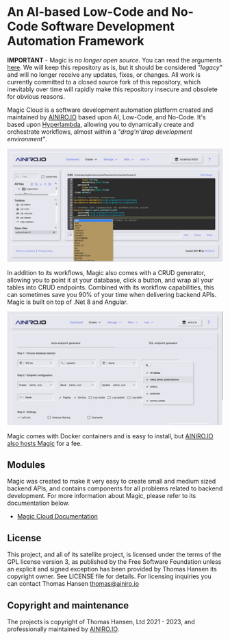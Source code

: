 
# An AI-based Low-Code and No-Code Software Development Automation Framework

**IMPORTANT** - Magic is _no longer open source_. You can read the arguments [here](https://dev.to/polterguy/no-more-mr-open-source-guy-95k). We will keep this repository as is, but it should be considered _"legacy"_ and will no longer receive any updates, fixes, or changes. All work is currently committed to a closed source fork of this repository, which inevitably over time will rapidly make this repository insecure and obsolete for obvious reasons.

Magic Cloud is a software development automation platform created and maintained by [AINIRO.IO](https://ainiro.io) based upon AI, Low-Code, and No-Code. It's based upon [Hyperlambda](https://docs.ainiro.io/hyperlambda/), allowing you to dynamically create and orchestrate workflows, almost within a _"drag'n'drop development environment"_.

![Editing code in HyperIDE](https://raw.githubusercontent.com/polterguy/polterguy.github.io/master/images/hyper-ide-actions.jpg)

In addition to its workflows, Magic also comes with a CRUD generator, allowing you to point it at your database, click a button, and wrap all your tables into CRUD endpoints. Combined with its workflow capabilities, this can sometimes save you 90% of your time when delivering backend APIs. Magic is built on top of .Net 8 and Angular.

![CRUD generator](https://raw.githubusercontent.com/polterguy/polterguy.github.io/master/images/backend-crud.jpg)

Magic comes with Docker containers and is easy to install, but [AINIRO.IO also hosts Magic](https://ainiro.io) for a fee.

## Modules

Magic was created to make it very easy to create small and medium sized backend APIs, and contains components for all problems related to backend development. For more information about Magic, please refer to its documentation below.

* [Magic Cloud Documentation](https://docs.ainiro.io)

## License

This project, and all of its satellite project, is licensed under the terms of the GPL license version 3, as published by the Free Software Foundation unless an explicit and signed exception has been provided by Thomas Hansen its copyright owner. See LICENSE file for details. For licensing inquiries you can contact Thomas Hansen thomas@ainiro.io

## Copyright and maintenance

The projects is copyright of Thomas Hansen, Ltd 2021 - 2023, and professionally maintained by [AINIRO.IO](https://ainiro.io).
